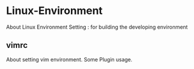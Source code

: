 # Linux-Environment
About Linux Environment Setting : for building the developing environment 

## vimrc
About setting vim environment. Some Plugin usage.
